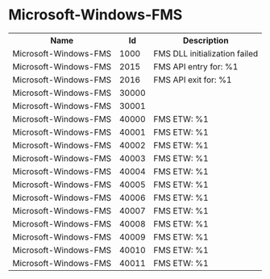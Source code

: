 # Microsoft-Windows-FMS

<table>
<colgroup><col/><col/><col/></colgroup>
<tr><th>Name</th><th>Id</th><th>Description</th></tr>
<tr><td>Microsoft-Windows-FMS</td><td>1000</td><td>FMS DLL initialization failed</td></tr>
<tr><td>Microsoft-Windows-FMS</td><td>2015</td><td>FMS API entry for: %1</td></tr>
<tr><td>Microsoft-Windows-FMS</td><td>2016</td><td>FMS API exit for: %1</td></tr>
<tr><td>Microsoft-Windows-FMS</td><td>30000</td><td></td></tr>
<tr><td>Microsoft-Windows-FMS</td><td>30001</td><td></td></tr>
<tr><td>Microsoft-Windows-FMS</td><td>40000</td><td>FMS ETW: %1</td></tr>
<tr><td>Microsoft-Windows-FMS</td><td>40001</td><td>FMS ETW: %1</td></tr>
<tr><td>Microsoft-Windows-FMS</td><td>40002</td><td>FMS ETW: %1</td></tr>
<tr><td>Microsoft-Windows-FMS</td><td>40003</td><td>FMS ETW: %1</td></tr>
<tr><td>Microsoft-Windows-FMS</td><td>40004</td><td>FMS ETW: %1</td></tr>
<tr><td>Microsoft-Windows-FMS</td><td>40005</td><td>FMS ETW: %1</td></tr>
<tr><td>Microsoft-Windows-FMS</td><td>40006</td><td>FMS ETW: %1</td></tr>
<tr><td>Microsoft-Windows-FMS</td><td>40007</td><td>FMS ETW: %1</td></tr>
<tr><td>Microsoft-Windows-FMS</td><td>40008</td><td>FMS ETW: %1</td></tr>
<tr><td>Microsoft-Windows-FMS</td><td>40009</td><td>FMS ETW: %1</td></tr>
<tr><td>Microsoft-Windows-FMS</td><td>40010</td><td>FMS ETW: %1</td></tr>
<tr><td>Microsoft-Windows-FMS</td><td>40011</td><td>FMS ETW: %1</td></tr>
</table>
